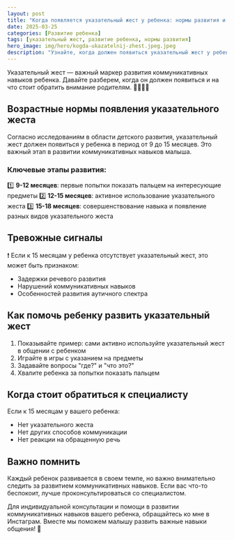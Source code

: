 ```yaml
---
layout: post
title: "Когда появляется указательный жест у ребенка: нормы развития и тревожные сигналы"
date: 2025-03-25
categories: [Развитие ребенка]
tags: [указательный жест, развитие ребенка, нормы развития]
hero_image: img/hero/kogda-ukazatelnij-zhest.jpeg.jpeg
description: "Узнайте, когда должен появиться указательный жест у ребенка, какие существуют нормы развития и на что обратить внимание родителям. Подробный гид по развитию коммуникативных навыков малыша."
---
```


Указательный жест — важный маркер развития коммуникативных навыков ребенка. Давайте разберем, когда он должен появиться и на что стоит обратить внимание родителям. 👶🏻👆🏻

## Возрастные нормы появления указательного жеста

Согласно исследованиям в области детского развития, указательный жест должен появиться у ребенка в период от 9 до 15 месяцев. Это важный этап в развитии коммуникативных навыков малыша.

### Ключевые этапы развития:

1️⃣ **9-12 месяцев**: первые попытки показать пальцем на интересующие предметы
2️⃣ **12-15 месяцев**: активное использование указательного жеста
3️⃣ **15-18 месяцев**: совершенствование навыка и появление разных видов указательного жеста

## Тревожные сигналы

❗️ Если к 15 месяцам у ребенка отсутствует указательный жест, это может быть признаком:
- Задержки речевого развития
- Нарушений коммуникативных навыков
- Особенностей развития аутичного спектра

## Как помочь ребенку развить указательный жест

1. Показывайте пример: сами активно используйте указательный жест в общении с ребенком
2. Играйте в игры с указанием на предметы
3. Задавайте вопросы "где?" и "что это?"
4. Хвалите ребенка за попытки показать пальцем

## Когда стоит обратиться к специалисту

Если к 15 месяцам у вашего ребенка:
- Нет указательного жеста
- Нет других способов коммуникации
- Нет реакции на обращенную речь

## Важно помнить

Каждый ребенок развивается в своем темпе, но важно внимательно следить за развитием коммуникативных навыков. Если вас что-то беспокоит, лучше проконсультироваться со специалистом.

Для индивидуальной консультации и помощи в развитии коммуникативных навыков вашего ребенка, обращайтесь ко мне в Инстаграм. Вместе мы поможем малышу развить важные навыки общения! 💫 